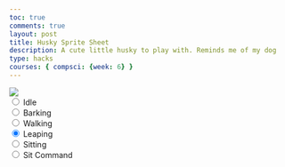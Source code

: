 ```yaml
---
toc: true
comments: true
layout: post
title: Husky Sprite Sheet
description: A cute little husky to play with. Reminds me of my dog
type: hacks
courses: { compsci: {week: 6} }
---
```


<body>
    <div>
        <canvas id="spriteContainer"> <!-- Within the base div is a canvas. An HTML canvas is used only for graphics. It allows the user to access some basic functions related to the image created on the canvas (including animation) -->
            <img id="HuskySpriteSheet" src="{{site.baseurl}}/images/HuskySpriteSheet.png">
        </canvas>
        <div id="controls"> <!--basic radio buttons which can be used to check whether each individual animaiton works -->
            <input type="radio" name="animation" id="idle" checked>
            <label for="idle">Idle</label><br>
            <input type="radio" name="animation" id="barking">
            <label for="barking">Barking</label><br>
            <input type="radio" name="animation" id="walking">
            <label for="walking">Walking</label><br>
            <input type="radio" name="animation" id="leaping" checked>
            <label for="leaping">Leaping</label><br>
            <input type="radio" name="animation" id="sitting">
            <label for="sitting">Sitting</label><br>
            <input type="radio" name="animation" id="sit command">
            <label for="sit command">Sit Command</label><br>
        </div>
    </div>
</body>
<script>
    // start on page load
    window.addEventListener('load', function () {
        const canvas = document.getElementById('spriteContainer');
        const ctx = canvas.getContext('2d');
        const SPRITE_WIDTH = 90;  // matches sprite pixel width
        const SPRITE_HEIGHT = 58; // matches sprite pixel height
        const SCALE_FACTOR = 2;  // control size of sprite on canvas
        const DESIRED_FRAME_RATE = 3; // 3 frames per second
        const FRAME_INTERVAL = 1000 / DESIRED_FRAME_RATE;
        const animationData = {
            'idle': {
                frameLimit: 4,
                x: 18, // X position for 'idle' animation
                y: -1, // Y position for 'idle' animation
            },
            'barking': {
                frameLimit: 4,
                x: 18, // X position for 'barking' animation
                y: 2, // Y position for 'barking' animation
            },
            'walking': {
                frameLimit: 6,
                x: 18, // X position for 'walking' animation
                y: -1, // Y position for 'walking' animation
            },
            'leaping': {
                frameLimit: 5,
                x: 18, // X position for 'walking' animation
                y: -1, // Y position for 'walking' animation
            },
            'sitting': {
                frameLimit: 4,
                x: 18, // X position for 'walking' animation
                y: -1, // Y position for 'walking' animation
            },
            'sit command': {
                frameLimit: 3,
                x: 18, // X position for 'walking' animation
                y: -1, // Y position for 'walking' animation
            }
        };
          // number of frames per row, this code assumes each row is different
        // const FRAME_RATE = 15;  // not used
        canvas.width = SPRITE_WIDTH * SCALE_FACTOR;
        canvas.height = SPRITE_HEIGHT * SCALE_FACTOR;
        class Husky {
            constructor() {
                this.image = document.getElementById("HuskySpriteSheet");
                this.spriteWidth = SPRITE_WIDTH;
                this.spriteHeight = SPRITE_HEIGHT;
                this.width = this.spriteWidth;
                this.height = this.spriteHeight;
                this.x = 0;
                this.y = 0;
                this.scale = SCALE_FACTOR;
                this.minFrame = 0;
                this.frameY = 0;
                this.frameX = 0;
                this.maxFrame = 0;
            }
            setFrameLimit(limit) {
                this.maxFrame = limit;
            }
            setPosition(x, y) {
                this.x = x;
                this.y = y;
            }
            // draw husky object
            draw(context) {
                context.drawImage(
                    this.image,
                    this.frameX * this.spriteWidth,
                    this.frameY * this.spriteHeight,
                    this.spriteWidth,
                    this.spriteHeight,
                    this.x,
                    this.y,
                    this.width * this.scale,
                    this.height * this.scale
                );
            }
            // update frameX of object
            update() {
                if (this.frameX < this.maxFrame) {
                    this.frameX++;
                } else {
                    this.frameX = 0;
                }
            }
        }
        // husky object
        const husky = new Husky();
        // update frameY of husky object, action from idle, bark, walk, and other radio controls
        const controls = document.getElementById('controls');
        controls.addEventListener('click', function (event) {
            if (event.target.tagName === 'INPUT') {
                const selectedAnimation = event.target.id;
                const animationInfo = animationData[selectedAnimation];
                if (animationInfo) {
                    husky.setFrameLimit(animationInfo.frameLimit);
                    husky.setPosition(animationInfo.x, animationInfo.y);
                }
                switch (selectedAnimation) {
                    case 'idle':
                        husky.frameY = 5;
                        break;
                    case 'barking':
                        husky.frameY = 0;
                        break;
                    case 'walking':
                        husky.frameY = 1;
                        break;
                     case 'leaping':
                        husky.frameY = 2;
                        break;
                     case 'sitting':
                        husky.frameY = 3;
                        break;
                     case 'sit command':
                        husky.frameY = 4;
                        break;
                }
            }
        });
        let lastTimestamp = 0;
        // Animation recursive control function
        function animate(timestamp) {
            const deltaTime = timestamp - lastTimestamp;
            if (deltaTime >= FRAME_INTERVAL) {
                // Clears the canvas to remove the previous frame.
                ctx.clearRect(0, 0, canvas.width, canvas.height);
                // Draws the current frame of the sprite.
                husky.draw(ctx);
                // Updates the `frameX` property to prepare for the next frame in the sprite sheet.
                husky.update();
                // Uses `requestAnimationFrame` to synchronize the animation loop with the display's refresh rate,
                // ensuring smooth visuals.
                lastTimestamp = timestamp;
                }
            requestAnimationFrame(animate);
        }
        // run 1st animate
        animate();
    });
</script>